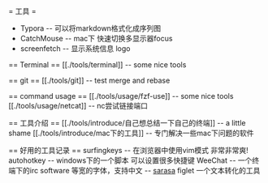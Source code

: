 = 工具 =

* Typora -- 可以将markdown格式化成序列图
* CatchMouse -- mac下 快速切换多显示器focus
* screenfetch -- 显示系统信息 logo

== Terminal ==
[[./tools/terminal]] -- some nice tools

== git ==
[[./tools/git]] -- test merge and rebase

== command usage ==
[[./tools/usage/fzf-use]] -- some nice tools
[[./tools/usage/netcat]] -- nc尝试链接端口

== 工具介绍 ==
[[./tools/introduce/自己想总结一下自己的终端]] -- a little shame
[[./tools/introduce/mac下的工具]] -- 专门解决一些mac下问题的软件

== 好用的工具记录 ==
surfingkeys -- 在浏览器中使用vim模式 非常非常爽!
autohotkey -- windows下的一个脚本 可以设置很多快捷键
WeeChat -- 一个终端下的irc software
等宽的字体，支持中文 -- [sarasa](https://github.com/be5invis/Sarasa-Gothic)
figlet 一个文本转化的工具
